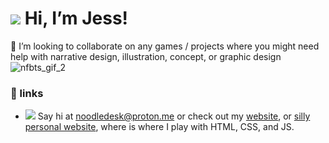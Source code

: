 # ![](https://64.media.tumblr.com/tumblr_lngpm936rJ1qfel73.gif) Hi, I’m Jess!
💞️ I’m looking to collaborate on any games / projects where you might need help with narrative design, illustration, concept, or graphic design  
![nfbts_gif_2](https://user-images.githubusercontent.com/45234915/171012675-1d752589-55ce-4e55-baab-e2883d28643a.gif)
### 🌱 links
- ![](https://64.media.tumblr.com/95e390d472c611e6fee346eafbeb2c8b/tumblr_inline_mqbdqbToPd1qz4rgp.gif) Say hi at noodledesk@proton.me or check out my [website](https://jessicale.xyz), or [silly personal website](https://noodledesk.net), where is where I play with HTML, CSS, and JS.

<!---
jessica-le/jessica-le is a ✨ special ✨ repository because its `README.md` (this file) appears on your GitHub profile.
You can click the Preview link to take a look at your changes.
--->
